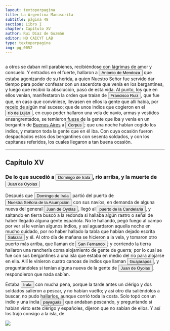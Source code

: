 ```yaml
---
layout: textoporpagina
title: La Argentina Manuscrita
subtitle: página 48
section: Libro I
chapter: Capítulo XV
author: Rui Díaz de Guzmán
editor: HD CAICYT LAB
type: textoporpagina
img: pg_0052
---
```

<div class="row">
    <div class="column">
<p>a otros se daban mil parabienes, recibiéndose con lágrimas de amor y consuelo. Y entrados en el fuerte, hallaron a <button class="balloon" data-balloon-pos="up" data-balloon-length="large" data-balloon="Expedicionario con Pedro de Mendoza al Río de la PLata, capitán de Corpus Christi en 1538 donde falleció poco después.">Antonio de Mendoza</button> que estaba agonizando de su herida, a quien Nuestro Señor fue servido dar tiempo para poder confesar con un sacerdote que venía en los bergantines, y luego que recibió la absolución, pasó de esta vida. Al punto, los que en ellos venían, manifestaron la orden que traían de <button class="balloon" data-balloon-pos="up" data-balloon-length="large" data-balloon="Francisco Ruiz Galán, capitán de la armada de Pedro de Mendoza y uno de sus más cercanos colaboradores. Fue nombrado por el adelantado como gobernador del puerto de Buenos Aires. Fue una importatante figura política de la región rioplatense, al punto de disputarle a Domingo de Irala la dirección de la provincia entre 1537 y 1539. Tras ello se pierden sus huellas documentales, por lo que se lo presume muerto antes de 1542.">Francisco Ruiz</button>, que fue que, en caso que conviniese, llevasen en ellos la gente que allí había, por recelo de algún mal suceso; que de unos indios que cogieron en el <button class="balloon" data-balloon-pos="up" data-balloon-length="large" data-balloon="Refiere al río Luján.">río de Luján</button>, en cuyo poder hallaron una vela de navío, armas y vestidos ensangrentados, se temieron fuese de la gente que iba y venía en un bergantín de <a href="https://recogito.pelagios.org/document/wzqxhk0h3vpikm/part/1/edit#98795703-18c6-4900-ade2-3c3be5482ca5" target="_blank">Buenos Aires</a> a <button class="balloon" data-balloon-pos="up" data-balloon-length="large" data-balloon="Puerto fundado en las cercanías del río Coronda, próximo a las ruinas del fuerte Sancti Spiritu fundado por Sebastián Gaboto, en junio de 1536 por el enviado Juan de Ayolas. Varias aldeas timbúes se encontraban a poca distancia. Este puerto fue destruido por los timbúes en febrero de 1539.">Corpus</button>; que una noche habían cogido los indios, y mataron toda la gente que en él iba. Con cuya ocasión fueron despachados estos dos bergantines con sesenta soldados, y con los capitanes referidos, los cuales llegaron a tan buena ocasión.</p><hr><h2>Capítulo XV</h2><h3>De lo que sucedió a <button class="balloon" data-balloon-pos="up" data-balloon-length="large" data-balloon=" Castilla, 1509 - Asunción del Paraguay, 03/10/1556. Conquistador y colonizador español. Ocupó tres veces el cargo de gobernador interino del Río de la Plata y del Paraguay, en los períodos de 1539 a 1542, de 1544 hasta 1548 y por último desde 1549. Carlos V lo nombró como titular en el cargo en 1555, lo sería hasta su fallecimiento.">Domingo de Irala</button>, río arriba, y la muerte de <button class="balloon" data-balloon-pos="up" data-balloon-length="large" data-balloon="Refiere a Juan de Ayolas (Briviesca de la Bureba, Castilla, 1493 o ¿1510?–Candelaria del Chaco Boreal, gobernación del Río de la Plata y del Paraguay, 1538), explorador español, fundador de la primera Buenos Aires, acompañando al adelantado Pedro de Mendoza, y que fuera nombrado como teniente de gobernador general de Asunción en 1537, para convertirse luego en gobernador del Río de la Plata y del Paraguay pero nunca ejercería como tal por estar en plena exploración.">Juan de Oyolas</button></h3><p>Después que <button class="balloon" data-balloon-pos="up" data-balloon-length="large" data-balloon=" Castilla, 1509 - Asunción del Paraguay, 03/10/1556. Conquistador y colonizador español. Ocupó tres veces el cargo de gobernador interino del Río de la Plata y del Paraguay, en los períodos de 1539 a 1542, de 1544 hasta 1548 y por último desde 1549. Carlos V lo nombró como titular en el cargo en 1555, lo sería hasta su fallecimiento.">Domingo de Irala</button> partió del puerto de <a href="https://recogito.pelagios.org/document/wzqxhk0h3vpikm/part/1/edit#03e911a1-ae74-49e9-bcbb-ff080151f72e" target="_blank"><button class="balloon" data-balloon-pos="up" data-balloon-length="large" data-balloon="Asunción del Paraguay">Nuestra Señora de la Asumpción</button></a> con sus navíos, en demanda de alguna nueva del general <button class="balloon" data-balloon-pos="up" data-balloon-length="large" data-balloon="Refiere a Juan de Ayolas (Briviesca de la Bureba, Castilla, 1493 o ¿1510?–Candelaria del Chaco Boreal, gobernación del Río de la Plata y del Paraguay, 1538), explorador español, fundador de la primera Buenos Aires, acompañando al adelantado Pedro de Mendoza, y que fuera nombrado como teniente de gobernador general de Asunción en 1537, para convertirse luego en gobernador del Río de la Plata y del Paraguay pero nunca ejercería como tal por estar en plena exploración.">Juan de Oyolas</button>, llegó al <a href="https://recogito.pelagios.org/document/wzqxhk0h3vpikm/part/1/edit#c42a9e5f-ad9d-4798-a8f5-70f3839cbd93" target="_blank"><button class="balloon" data-balloon-pos="up" data-balloon-length="large" data-balloon="Puerto sobre el Río Paraguay al que arribó Juan de Ayolas en febrero de 1537, cerca del río Tacuarí.">puerto de la Candelaria</button></a>, y saltando en tierra buscó a la redonda si hallaba algún rastro o señal de haber llegado alguna gente española. No le hallando, pegó fuego al campo por ver si le venían algunos indios, y así aguardaron aquella noche en mucho cuidado, por no haber hallado la tabla que habían dejado escrita <button class="balloon" data-balloon-pos="up" data-balloon-length="large" data-balloon="Juan de Salazar y Espinoza (España, 1508 - Asunción, 1560), figura política importante en la colonización del Río de la Plata. Capitán de Pedro de Mendoza a quien el Adelantado le encargó la misión de seguir la huella de Juan de Ayolas río arriba. En 1537 fundó un fuerte en la confluencia de los ríos Paraguay y Pilcomayo, con el acuerdo de los guaraníes carios de la región, fue uno de los negociadores españoles más eficaces y respectados. En 1555, fue reconocido como Regidor y Tesorero de Asunción, después de reconocer a Irala como gobernador.">Salazar</button> y él. Al otro día de mañana se hicieron a la vela, y tomaron otro puerto más arriba, que llaman de <button class="balloon" data-balloon-pos="up" data-balloon-length="large" data-balloon="Un puerto ubicado sobre la orilla oriental del Paraguay, algo más al norte que el Cerro Pan de Azúcar.">San Fernando</button>; y corriendo la tierra hallaron una ranchería coma alojamiento de gente de guerra; por lo cual se fue con sus bergantines a una isla que estaba en medio del río para alojarse en ella. Allí le vinieron cuatro canoas de indios que llaman <button class="balloon" data-balloon-pos="up" data-balloon-length="large" data-balloon="O guachí, guachicas, guacharapos, guarapayo, guasarapo, guajnie, guaichaje, Bascherepo, guaxarapo. Tribu de canoeros y mercaderes, en el siglo XVIII habitaban en la ribera norte del río Mondego o Miranda y en las cañadas de la  Sierra de Amambay y, al igual que los guaná, eran vasallos de los Mbayá. Estaban divididos en pocas capitanías, tenían poblados permanentes y campos donde cultivaban. Según varios autores a mediados del siglo XIX prácticamente se habían extinguido.">Guajarapos</button>, y preguntándoles si tenían alguna nueva de la gente de <button class="balloon" data-balloon-pos="up" data-balloon-length="large" data-balloon="Refiere a Juan de Ayolas (Briviesca de la Bureba, Castilla, 1493 o ¿1510?–Candelaria del Chaco Boreal, gobernación del Río de la Plata y del Paraguay, 1538), explorador español, fundador de la primera Buenos Aires, acompañando al adelantado Pedro de Mendoza, y que fuera nombrado como teniente de gobernador general de Asunción en 1537, para convertirse luego en gobernador del Río de la Plata y del Paraguay pero nunca ejercería como tal por estar en plena exploración.">Juan de Oyolas</button>, respondieron que nada sabían.</p> <p>Estaba <button class="balloon" data-balloon-pos="up" data-balloon-length="large" data-balloon=" Castilla, 1509 - Asunción del Paraguay, 03/10/1556. Conquistador y colonizador español. Ocupó tres veces el cargo de gobernador interino del Río de la Plata y del Paraguay, en los períodos de 1539 a 1542, de 1544 hasta 1548 y por último desde 1549. Carlos V lo nombró como titular en el cargo en 1555, lo sería hasta su fallecimiento.">Irala</button> con mucha pena, porque la tarde antes un clérigo y dos soldados salieron a pescar, y no habían vuelto; y así otro día saliéndolos a buscar, no pudo hallarlos, aunque corrió toda la costa. Solo topó con un indio y una india <button class="balloon" data-balloon-pos="up" data-balloon-length="large" data-balloon="Etnia payaguaes, parte del grupo lingüístico mataco-guaycurú, poblaban el Chaco Boreal, Paraguay, de la familia guaycurú. El nombre payaguá no es el que ellos mismos se daban sino el que con cierto matiz peyorativo le dieron sus rivales y enemigos: los guaraníes. Ulrico Schmidel los denominaba de diferentes formas: llamándolos aigeiss, aigas, aeiges, aygass, aygas y aygaysen.">payaguás</button> que andaban pescando, y preguntando si habían visto este clérigo y españoles, dijeron que no sabían de ellos. Y así los trajo consigo a la isla, de</p></div>

<div class="column">
<a href="{{site.baseurl}}/assets/img/argentina_manuscrita/{{page.img}}.jpg"><img src="{{site.baseurl}}/assets/img/argentina_manuscrita/{{page.img}}.jpg"></a>
</div>
</div>